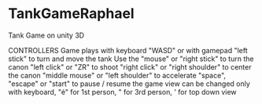 # TankGameRaphael
Tank Game on unity 3D

CONTROLLERS
 Game plays with keyboard "WASD" or with gamepad "left stick" to turn and move the tank
 Use the "mouse" or "right stick" to turn the canon
 "left click" or "ZR" to shoot
 "right click" or "right shoulder" to center the canon
 "middle mouse" or "left shoulder" to accelerate
 "space", "escape" or "start" to pause / resume the game
 view can be changed only with keyboard, "é" for 1st person, " for 3rd person, ' for top down view
